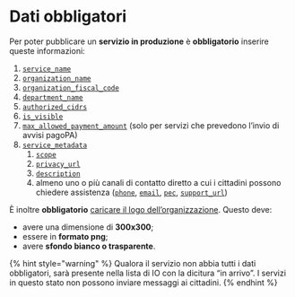 # Dati obbligatori

Per poter pubblicare un **servizio in produzione** è **obbligatorio** inserire queste informazioni:

1. [`service_name`](attributi.md#service\_name)
2. [`organization_name`](attributi.md#organization\_name)
3. [`organization_fiscal_code`](attributi.md#organization\_fiscal\_code)
4. [`department_name`](attributi.md#department\_name)
5. [`authorized_cidrs`](attributi.md#authorized\_cidrs)
6. [`is_visible`](attributi.md#is\_visible)
7. [`max_allowed_payment_amount`](attributi.md#max\_allowed\_payment\_amount) (solo per servizi che prevedono l’invio di avvisi pagoPA)
8. [`service_metadata`](service-metadata.md)
   1. [`scope`](service-metadata.md#scope)
   2. [`privacy_url`](service-metadata.md#privacy\_url)
   3. [`description`](service-metadata.md#description)
   4. almeno uno o più canali di contatto diretto a cui i cittadini possono chiedere assistenza ([`phone`](service-metadata.md#phone), [`email`](service-metadata.md#email), [`pec`](service-metadata.md#pec), [`support_url`](service-metadata.md#support\_url))

È inoltre **obbligatorio** [caricare il logo dell’organizzazione](../../../api/api-servizi/upload-organization-logo.md). Questo deve:

* avere una dimensione di **300x300**;
* essere in **formato png**;
* avere **sfondo bianco o trasparente**.

{% hint style="warning" %}
Qualora il servizio non abbia tutti i dati obbligatori, sarà presente nella lista di IO con la dicitura “in arrivo”. I servizi in questo stato non possono inviare messaggi ai cittadini.
{% endhint %}
